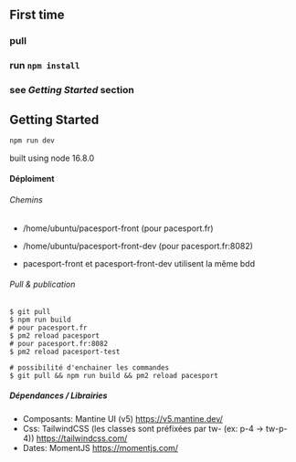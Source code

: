 ## First time
### pull
### run ```npm install```
### see *Getting Started* section
## Getting Started


```bash
npm run dev
```
built using node 16.8.0

#### Déploiment

###### Chemins
- /home/ubuntu/pacesport-front (pour pacesport.fr)
- /home/ubuntu/pacesport-front-dev (pour pacesport.fr:8082)

- pacesport-front et pacesport-front-dev utilisent la même bdd

###### Pull & publication
```
$ git pull
$ npm run build
# pour pacesport.fr
$ pm2 reload pacesport
# pour pacesport.fr:8082
$ pm2 reload pacesport-test

# possibilité d'enchainer les commandes
$ git pull && npm run build && pm2 reload pacesport
```

##### Dépendances / Librairies
- Composants: Mantine UI (v5) https://v5.mantine.dev/
- Css: TailwindCSS (les classes sont préfixées par tw- (ex: p-4 -> tw-p-4)) https://tailwindcss.com/
- Dates: MomentJS https://momentjs.com/
